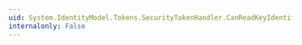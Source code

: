 ```yaml
---
uid: System.IdentityModel.Tokens.SecurityTokenHandler.CanReadKeyIdentifierClause(System.Xml.XmlReader)
internalonly: False
---
```


